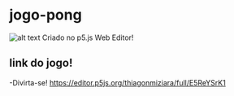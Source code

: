 # jogo-pong
![alt text](https://i.ytimg.com/vi/t-PAIlWh2R4/hqdefault.jpg)
Criado no p5.js Web Editor!
## link do jogo!
-Divirta-se!
https://editor.p5js.org/thiagonmiziara/full/E5ReYSrK1

